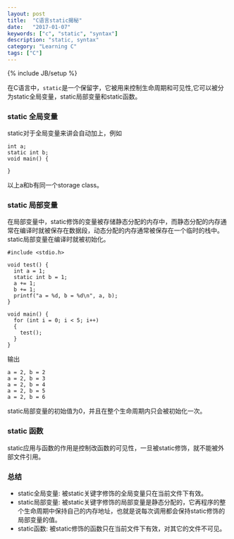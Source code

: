 ```yaml
---
layout: post
title:  "C语言static揭秘"
date:   "2017-01-07"
keywords: ["c", "static", "syntax"]
description: "static, syntax"
category: "Learning C"
tags: ["C"]
---
```

{% include JB/setup %}

在C语言中，`static`是一个保留字，它被用来控制生命周期和可见性,它可以被分为static全局变量，static局部变量和static函数。

### static 全局变量

static对于全局变量来讲会自动加上，例如

```
int a;
static int b;
void main() {

}
```
以上a和b有同一个storage class。

### static 局部变量

在局部变量中，static修饰的变量被存储静态分配的内存中，而静态分配的内存通常在编译时就被保存在数据段，动态分配的内存通常被保存在一个临时的栈中。static局部变量在编译时就被初始化。

```
#include <stdio.h>

void test() {
  int a = 1;
  static int b = 1;
  a += 1;
  b += 1;
  printf("a = %d, b = %d\n", a, b);
}

void main() {
  for (int i = 0; i < 5; i++)
  {
    test();
  }
}

```

输出

```
a = 2, b = 2
a = 2, b = 3
a = 2, b = 4
a = 2, b = 5
a = 2, b = 6
```
static局部变量的初始值为0，并且在整个生命周期内只会被初始化一次。

### static 函数

static应用与函数的作用是控制改函数的可见性，一旦被static修饰，就不能被外部文件引用。

### 总结

* static全局变量: 被static关键字修饰的全局变量只在当前文件下有效。
* static局部变量: 被static关键字修饰的局部变量是静态分配的，它再程序的整个生命周期中保持自己的内存地址，也就是说每次调用都会保持static修饰的局部变量的值。
* static函数: 被static修饰的函数只在当前文件下有效，对其它的文件不可见。

